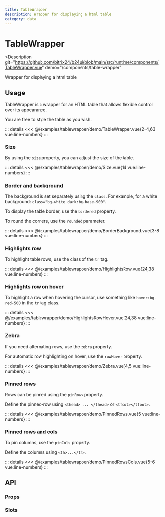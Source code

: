 ```yaml
---
title: TableWrapper
description: Wrapper for displaying a html table
category: data
---
```

<script setup>
import TableWrapperExample from '/examples/tablewrapper/TableWrapper.vue';
import BorderBackgroundExample from '/examples/tablewrapper/BorderBackground.vue';
import HighlightsRowExample from '/examples/tablewrapper/HighlightsRow.vue';
import HighlightsRowHoverExample from '/examples/tablewrapper/HighlightsRowHover.vue';
import ZebraExample from '/examples/tablewrapper/Zebra.vue';
import PinnedRowsExample from '/examples/tablewrapper/PinnedRows.vue';
import PinnedRowsColsExample from '/examples/tablewrapper/PinnedRowsCols.vue';
import SizeExample from '/examples/tablewrapper/Size.vue';
</script>
# TableWrapper

<Description
  git="https://github.com/bitrix24/b24ui/blob/main/src/runtime/components/TableWrapper.vue"
  demo="/components/table-wrapper"
>
  Wrapper for displaying a html table
</Description>

## Usage

TableWrapper is a wrapper for an HTML table that allows flexible control over its appearance.

You are free to style the table as you wish.

<div class="lg:min-h-[160px]">
  <ClientOnly>
    <TableWrapperExample light />
  </ClientOnly>
</div>

::: details
<<< @/examples/tablewrapper/demo/TableWrapper.vue{2-4,63 vue:line-numbers}
:::

### Size

By using the `size` property, you can adjust the size of the table.

<div class="lg:min-h-[160px]">
  <ClientOnly>
    <SizeExample light />
  </ClientOnly>
</div>

::: details
<<< @/examples/tablewrapper/demo/Size.vue{14 vue:line-numbers}
:::

### Border and background

The background is set separately using the `class`. For example, for a white background: `class="bg-white dark:bg-base-900"`.

To display the table border, use the `bordered` property.

To round the corners, use the `rounded` parameter.

<div class="lg:min-h-[160px]">
  <ClientOnly>
    <BorderBackgroundExample light />
  </ClientOnly>
</div>

::: details
<<< @/examples/tablewrapper/demo/BorderBackground.vue{3-8 vue:line-numbers}
:::

### Highlights row

To highlight table rows, use the class of the `tr` tag.

<div class="lg:min-h-[160px]">
  <ClientOnly>
    <HighlightsRowExample light />
  </ClientOnly>
</div>

::: details
<<< @/examples/tablewrapper/demo/HighlightsRow.vue{24,38 vue:line-numbers}
:::

### Highlights row on hover

To highlight a row when hovering the cursor, use something like `hover:bg-red-500` in the `tr` tag class.

<div class="lg:min-h-[160px]">
  <ClientOnly>
    <HighlightsRowHoverExample light />
  </ClientOnly>
</div>

::: details
<<< @/examples/tablewrapper/demo/HighlightsRowHover.vue{24,38 vue:line-numbers}
:::

### Zebra

If you need alternating rows, use the `zebra` property.

For automatic row highlighting on hover, use the `rowHover` property.

<div class="lg:min-h-[160px]">
  <ClientOnly>
    <ZebraExample light />
  </ClientOnly>
</div>

::: details
<<< @/examples/tablewrapper/demo/Zebra.vue{4,5 vue:line-numbers}
:::

### Pinned rows

Rows can be pinned using the `pinRows` property.

Define the pinned-row using `<thead> ... </thead>` or `<tfoot></tfoot>`.

<div class="lg:min-h-[160px]">
  <ClientOnly>
    <PinnedRowsExample light />
  </ClientOnly>
</div>

::: details
<<< @/examples/tablewrapper/demo/PinnedRows.vue{5 vue:line-numbers}
:::

### Pinned rows and cols

To pin columns, use the `pinCols` property.

Define the columns using `<th>...</th>`.

<div class="lg:min-h-[160px]">
  <ClientOnly>
    <PinnedRowsColsExample light />
  </ClientOnly>
</div>

::: details
<<< @/examples/tablewrapper/demo/PinnedRowsCols.vue{5-6 vue:line-numbers}
:::

## API

### Props

<ComponentProps component="TableWrapper" />

### Slots

<ComponentSlots component="TableWrapper" />
